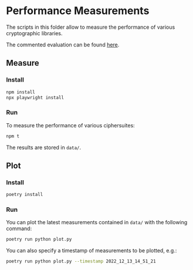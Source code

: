 # Performance Measurements

The scripts in this folder allow to measure the performance of various
cryptographic libraries.

The commented evaluation can be found [here](https://cryptpad.fr/code/#/2/code/view/XrCBEbzwVcL4m+xBH+g2aPqH4jZ6f-C4vg5cBjoRfw0/present/).

## Measure

### Install

```bash
npm install
npx playwright install
```

### Run

To measure the performance of various ciphersuites:

```bash
npm t
```

The results are stored in `data/`.

## Plot

### Install

```bash
poetry install
```

### Run

You can plot the latest measurements contained in `data/` with the following
command:

```bash
poetry run python plot.py
```

You can also specify a timestamp of measurements to be plotted, e.g.:

```bash
poetry run python plot.py --timestamp 2022_12_13_14_51_21
```

